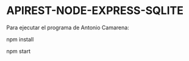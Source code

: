 # APIREST-NODE-EXPRESS-SQLITE

Para ejecutar el programa de Antonio Camarena:

npm install

npm start


